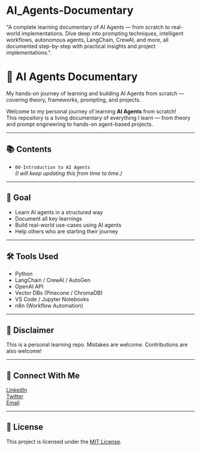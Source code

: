 # AI_Agents-Documentary
"A complete learning documentary of AI Agents — from scratch to real-world implementations. Dive deep into prompting techniques, intelligent workflows, autonomous agents, LangChain, CrewAI, and more, all documented step-by-step with practical insights and project implementations.".               

# 🤖 AI Agents Documentary

My hands-on journey of learning and building AI Agents from scratch — covering theory, frameworks, prompting, and projects.

Welcome to my personal journey of learning **AI Agents** from scratch!  
This repository is a living documentary of everything I learn — from theory and prompt engineering to hands-on agent-based projects.

---

## 📚 Contents

- `00-Introduction to AI Agents`  
  *(I will keep updating this from time to time.)*

---

## 🎯 Goal

- Learn AI agents in a structured way
- Document all key learnings
- Build real-world use-cases using AI agents
- Help others who are starting their journey

---

## 🛠️ Tools Used

- Python  
- LangChain / CrewAI / AutoGen  
- OpenAI API  
- Vector DBs (Pinecone / ChromaDB)  
- VS Code / Jupyter Notebooks  
- n8n (Workflow Automation)

---

## 📌 Disclaimer

This is a personal learning repo. Mistakes are welcome. Contributions are also welcome!

---

## 🚀 Connect With Me

[LinkedIn](https://www.linkedin.com/in/shivam-joshi-499335246/)  
[Twitter](https://twitter.com/shivamjoshiiiii)  
[Email](mailto:joshishivam586@gmail.com)

---

## 🧾 License

This project is licensed under the [MIT License](https://github.com/shivamjoshtech/AI_Agents-Documantry/blob/main/LICENSE).


